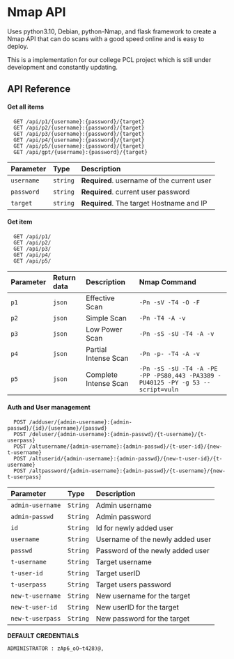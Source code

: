 
# Nmap API

Uses python3.10, Debian, python-Nmap, and flask framework to create a Nmap API that can do scans with a good speed online and is easy to deploy.

This is a implementation for our college PCL project which is still under development and constantly updating.


## API Reference

#### Get all items

```
  GET /api/p1/{username}:{password}/{target}
  GET /api/p2/{username}:{password}/{target}
  GET /api/p3/{username}:{password}/{target}
  GET /api/p4/{username}:{password}/{target}
  GET /api/p5/{username}:{password}/{target}
  GET /api/gpt/{username}:{password}/{target}
```

| Parameter | Type     | Description                |
| :-------- | :------- | :------------------------- |
| `username` | `string` | **Required**. username of the current user |
| `password`| `string`|**Required**. current user password|
| `target`| `string`| **Required**. The target Hostname and IP|

#### Get item

```
  GET /api/p1/
  GET /api/p2/
  GET /api/p3/
  GET /api/p4/
  GET /api/p5/
```

| Parameter | Return data     | Description | Nmap Command |
| :-------- | :------- | :-------------------------------- | :---------|
| `p1`      | `json` | Effective  Scan | `-Pn -sV -T4 -O -F`|
| `p2`      | `json` | Simple  Scan | `-Pn -T4 -A -v`|
| `p3`      | `json` | Low Power  Scan | `-Pn -sS -sU -T4 -A -v`|
| `p4`      | `json` | Partial Intense  Scan | `-Pn -p- -T4 -A -v`|
| `p5`      | `json` | Complete Intense  Scan | `-Pn -sS -sU -T4 -A -PE -PP -PS80,443 -PA3389 -PU40125 -PY -g 53 --script=vuln`|


#### Auth and User management

```
  POST /adduser/{admin-username}:{admin-passwd}/{id}/{username}/{passwd}
  POST /deluser/{admin-username}:{admin-passwd}/{t-username}/{t-userpass}
  POST /altusername/{admin-username}:{admin-passwd}/{t-user-id}/{new-t-username}
  POST /altuserid/{admin-username}:{admin-passwd}/{new-t-user-id}/{t-username}
  POST /altpassword/{admin-username}:{admin-passwd}/{t-username}/{new-t-userpass}
```
| Parameter | Type     | Description                |
| :-------- | :------- | :------------------------- |
|`admin-username`|`String`|Admin username|
|`admin-passwd`|`String`|Admin password|
|`id`|`String`|Id for newly added user|
|`username`|`String`|Username of the newly added user|
|`passwd`|`String`|Password of the newly added user|
|`t-username`|`String`|Target username|
|`t-user-id`|`String`|Target userID|
|`t-userpass`|`String`|Target users password|
|`new-t-username`|`String`|New username for the target|
|`new-t-user-id`|`String`|New userID for the target|
|`new-t-userpass`|`String`|New password for the target|

**DEFAULT** **CREDENTIALS**

```ADMINISTRATOR : zAp6_oO~t428)@,```
